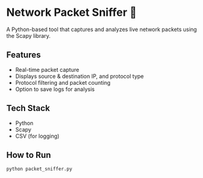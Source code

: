 # Network Packet Sniffer 🧠

A Python-based tool that captures and analyzes live network packets using the Scapy library.

## Features
- Real-time packet capture
- Displays source & destination IP, and protocol type
- Protocol filtering and packet counting
- Option to save logs for analysis

## Tech Stack
- Python
- Scapy
- CSV (for logging)

## How to Run
```bash
python packet_sniffer.py
